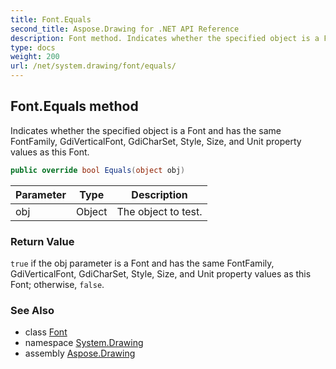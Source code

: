```yaml
---
title: Font.Equals
second_title: Aspose.Drawing for .NET API Reference
description: Font method. Indicates whether the specified object is a Font and has the same FontFamily GdiVerticalFont GdiCharSet Style Size and Unit property values as this Font
type: docs
weight: 200
url: /net/system.drawing/font/equals/
---
```

## Font.Equals method

Indicates whether the specified object is a Font and has the same FontFamily, GdiVerticalFont, GdiCharSet, Style, Size, and Unit property values as this Font.

```csharp
public override bool Equals(object obj)
```

| Parameter | Type | Description |
| --- | --- | --- |
| obj | Object | The object to test. |

### Return Value

`true` if the obj parameter is a Font and has the same FontFamily, GdiVerticalFont, GdiCharSet, Style, Size, and Unit property values as this Font; otherwise, `false`.

### See Also

* class [Font](../)
* namespace [System.Drawing](../../font/)
* assembly [Aspose.Drawing](../../../)


